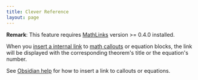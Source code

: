 ```yaml
---
title: Clever Reference
layout: page
---
```


**Remark**: This feature requires [MathLinks](obsidian://show-plugin?id=mathlinks) version >= 0.4.0 installed.

When you [insert a internal link](https://help.obsidian.md/Linking+notes+and+files/Internal+links#Link%20to%20a%20block%20in%20a%20note) to [math callouts](math-callouts) or equation blocks, 
the link will be displayed with the corresponding theorem's title or the equation's number.

See [Obsidian help](https://help.obsidian.md/Linking+notes+and+files/Internal+links#Link+to+a+block+in+a+note) for how to insert a link to callouts or equations.
